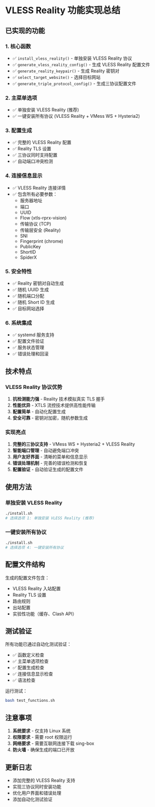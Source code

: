 # VLESS Reality 功能实现总结

## 已实现的功能

### 1. 核心函数
- ✅ `install_vless_reality()` - 单独安装 VLESS Reality 协议
- ✅ `generate_vless_reality_config()` - 生成 VLESS Reality 配置文件
- ✅ `generate_reality_keypair()` - 生成 Reality 密钥对
- ✅ `select_target_website()` - 选择目标网站
- ✅ `generate_triple_protocol_config()` - 生成三协议配置文件

### 2. 主菜单选项
- ✅ 单独安装 VLESS Reality (推荐)
- ✅ 一键安装所有协议 (VLESS Reality + VMess WS + Hysteria2)

### 3. 配置生成
- ✅ 完整的 VLESS Reality 配置
- ✅ Reality TLS 设置
- ✅ 三协议同时支持配置
- ✅ 自动端口冲突检测

### 4. 连接信息显示
- ✅ VLESS Reality 连接详情
- ✅ 包含所有必要参数：
  - 服务器地址
  - 端口
  - UUID
  - Flow (xtls-rprx-vision)
  - 传输协议 (TCP)
  - 传输层安全 (Reality)
  - SNI
  - Fingerprint (chrome)
  - PublicKey
  - ShortID
  - SpiderX

### 5. 安全特性
- ✅ Reality 密钥对自动生成
- ✅ 随机 UUID 生成
- ✅ 随机端口分配
- ✅ 随机 Short ID 生成
- ✅ 目标网站选择

### 6. 系统集成
- ✅ systemd 服务支持
- ✅ 配置文件验证
- ✅ 服务状态管理
- ✅ 错误处理和回滚

## 技术特点

### VLESS Reality 协议优势
1. **抗检测能力强** - Reality 技术模拟真实 TLS 握手
2. **性能优异** - XTLS 流控技术提供高性能传输
3. **配置简单** - 自动化配置生成
4. **安全可靠** - 密钥对加密，随机参数生成

### 实现亮点
1. **完整的三协议支持** - VMess WS + Hysteria2 + VLESS Reality
2. **智能端口管理** - 自动避免端口冲突
3. **用户友好界面** - 清晰的菜单和信息显示
4. **错误处理机制** - 完善的错误检测和恢复
5. **配置验证** - 自动验证生成的配置文件

## 使用方法

### 单独安装 VLESS Reality
```bash
./install.sh
# 选择选项 1: 单独安装 VLESS Reality (推荐)
```

### 一键安装所有协议
```bash
./install.sh
# 选择选项 4: 一键安装所有协议
```

## 配置文件结构

生成的配置文件包含：
- VLESS Reality 入站配置
- Reality TLS 设置
- 路由规则
- 出站配置
- 实验性功能（缓存、Clash API）

## 测试验证

所有功能已通过自动化测试验证：
- ✅ 函数定义检查
- ✅ 主菜单选项检查
- ✅ 配置生成检查
- ✅ 连接信息显示检查
- ✅ 语法检查

运行测试：
```bash
bash test_functions.sh
```

## 注意事项

1. **系统要求** - 仅支持 Linux 系统
2. **权限要求** - 需要 root 权限运行
3. **网络要求** - 需要互联网连接下载 sing-box
4. **防火墙** - 确保生成的端口已开放

## 更新日志

- 添加完整的 VLESS Reality 支持
- 实现三协议同时安装功能
- 优化用户界面和错误处理
- 添加自动化测试验证